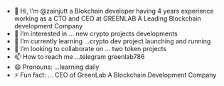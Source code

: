 - 👋 Hi, I’m @zainjutt  a Blokchain developer having 4 years experience working as a CTO and CEO at GREENLAB A Leading Blockchain development Company
- 👀 I’m interested in ... new crypto projects developments
- 🌱 I’m currently learning ...crypto dev project launching and running
- 💞️ I’m looking to collaborate on ... two token projects
- 📫 How to reach me ...telegram greenlab786
- 😄 Pronouns: ...learning daily 
- ⚡ Fun fact: ... CEO  of GreenLab A Blockchain Development Company

<!---
zainmaken3/zainmaken3 is a ✨ special ✨ repository because its `README.md` (this file) appears on your GitHub profile.
You can click the Preview link to take a look at your changes.
--->
